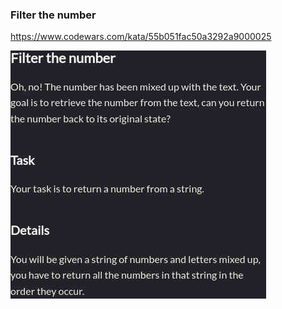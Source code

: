 ### Filter the number

https://www.codewars.com/kata/55b051fac50a3292a9000025

![description](./description.jpg "Description")
